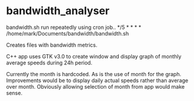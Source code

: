 # bandwidth_analyser
bandwidth.sh run repeatedly using cron job..
*/5 * * * * /home/mark/Documents/bandwidth/bandwidth.sh

Creates files with bandwidth metrics.

C++ app uses GTK v3.0 to create window and display graph of monthly average speeds during 24h period.

Currently the month is hardcoded.  As is the use of month for the graph.
Improvements would be to display daily actual speeds rather than average over month.
Obviously allowing selection of month from app would make sense.
